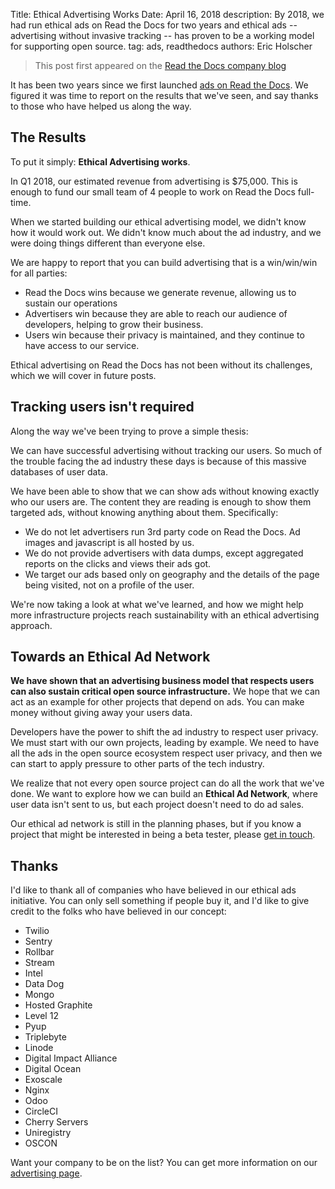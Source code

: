 Title: Ethical Advertising Works
Date: April 16, 2018
description: By 2018, we had run ethical ads on Read the Docs for two years and ethical ads -- advertising without invasive tracking -- has proven to be a working model for supporting open source.
tag: ads, readthedocs
authors: Eric Holscher


> This post first appeared
> on the [Read the Docs company blog](https://blog.readthedocs.com/ethical-advertising-works/)

It has been two years since we first launched
[ads on Read the Docs](https://blog.readthedocs.com/ads-on-read-the-docs/).
We figured it was time to report on the results that we've
seen, and say thanks to those who have helped us along the way.


The Results
-----------

To put it simply: **Ethical Advertising works**.

In Q1 2018, our estimated revenue from advertising is $75,000. This is
enough to fund our small team of 4 people to work on Read the Docs
full-time.

When we started building our ethical advertising model, we didn't know
how it would work out. We didn't know much about the ad industry, and
we were doing things different than everyone else.

We are happy to report that you can build advertising that is a
win/win/win for all parties:

-   Read the Docs wins because we generate revenue, allowing us to
    sustain our operations
-   Advertisers win because they are able to reach our audience of
    developers, helping to grow their business.
-   Users win because their privacy is maintained, and they continue to
    have access to our service.

Ethical advertising on Read the Docs has not been without its
challenges, which we will cover in future posts.


Tracking users isn't required
------------------------------

Along the way we've been trying to prove a simple thesis:

We can have successful advertising without tracking our users. So much
of the trouble facing the ad industry these days is because of this
massive databases of user data.

We have been able to show that we can show ads without knowing exactly
who our users are. The content they are reading is enough to show them
targeted ads, without knowing anything about them. Specifically:

-   We do not let advertisers run 3rd party code on Read the Docs. Ad
    images and javascript is all hosted by us.
-   We do not provide advertisers with data dumps, except aggregated
    reports on the clicks and views their ads got.
-   We target our ads based only on geography and the details of the
    page being visited, not on a profile of the user.

We're now taking a look at what we've learned, and how we might help
more infrastructure projects reach sustainability with an ethical
advertising approach.


Towards an Ethical Ad Network
-----------------------------

**We have shown that an advertising business model that respects users
can also sustain critical open source infrastructure.** We hope that we
can act as an example for other projects that depend on ads. You can
make money without giving away your users data.

Developers have the power to shift the ad industry to respect user
privacy. We must start with our own projects, leading by example. We
need to have all the ads in the open source ecosystem respect user
privacy, and then we can start to apply pressure to other parts of the
tech industry.

We realize that not every open source project can do all the work that
we've done. We want to explore how we can build an **Ethical Ad
Network**, where user data isn't sent to us, but each project doesn't
need to do ad sales.

Our ethical ad network is still in the planning phases, but if you know
a project that might be interested in being a beta tester, please [get
in touch](mailto:ads@readthedocs.org).


Thanks
------

I'd like to thank all of companies who have believed in our ethical ads
initiative. You can only sell something if people buy it, and I'd like
to give credit to the folks who have believed in our concept:

-   Twilio
-   Sentry
-   Rollbar
-   Stream
-   Intel
-   Data Dog
-   Mongo
-   Hosted Graphite
-   Level 12
-   Pyup
-   Triplebyte
-   Linode
-   Digital Impact Alliance
-   Digital Ocean
-   Exoscale
-   Nginx
-   Odoo
-   CircleCI
-   Cherry Servers
-   Uniregistry
-   OSCON

Want your company to be on the list? You can get more information on our
[advertising page]({filename}../pages/advertisers.md).
